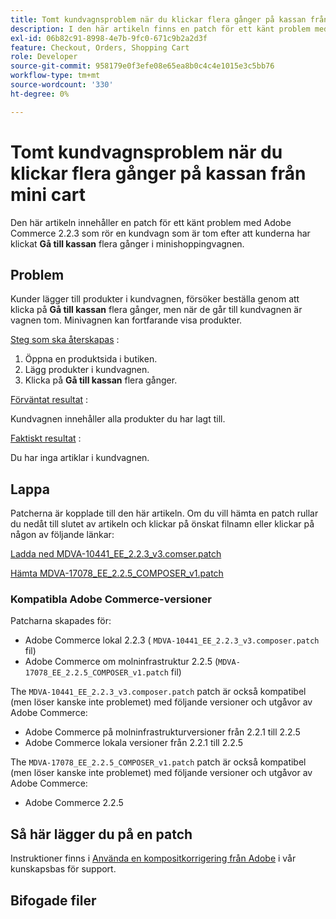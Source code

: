 ```yaml
---
title: Tomt kundvagnsproblem när du klickar flera gånger på kassan från mini cart
description: I den här artikeln finns en patch för ett känt problem med Adobe Commerce 2.2.3 som beror på att en kundvagn är tom efter att man klickat på **Gå till kassan** flera gånger i kundvagnen.
exl-id: 06b82c91-8998-4e7b-9fc0-671c9b2a2d3f
feature: Checkout, Orders, Shopping Cart
role: Developer
source-git-commit: 958179e0f3efe08e65ea8b0c4c4e1015e3c5bb76
workflow-type: tm+mt
source-wordcount: '330'
ht-degree: 0%

---
```


# Tomt kundvagnsproblem när du klickar flera gånger på kassan från mini cart

Den här artikeln innehåller en patch för ett känt problem med Adobe Commerce 2.2.3 som rör en kundvagn som är tom efter att kunderna har klickat **Gå till kassan** flera gånger i minishoppingvagnen.

## Problem

Kunder lägger till produkter i kundvagnen, försöker beställa genom att klicka på **Gå till kassan** flera gånger, men när de går till kundvagnen är vagnen tom. Minivagnen kan fortfarande visa produkter.

<u>Steg som ska återskapas</u> :

1. Öppna en produktsida i butiken.
1. Lägg produkter i kundvagnen.
1. Klicka på **Gå till kassan** flera gånger.

<u>Förväntat resultat</u> :

Kundvagnen innehåller alla produkter du har lagt till.

<u>Faktiskt resultat</u> :

Du har inga artiklar i kundvagnen.

## Lappa

Patcherna är kopplade till den här artikeln. Om du vill hämta en patch rullar du nedåt till slutet av artikeln och klickar på önskat filnamn eller klickar på någon av följande länkar:

[Ladda ned MDVA-10441\_EE\_2.2.3\_v3.comser.patch](assets/MDVA-10441_EE_2.2.3_v3.composer.patch.zip)

[Hämta MDVA-17078\_EE\_2.2.5\_COMPOSER\_v1.patch](assets/MDVA-17078_EE_2.2.5_COMPOSER_v1.patch.zip)

### Kompatibla Adobe Commerce-versioner

Patcharna skapades för:

* Adobe Commerce lokal 2.2.3 ( `MDVA-10441_EE_2.2.3_v3.composer.patch` fil)
* Adobe Commerce om molninfrastruktur 2.2.5 (`MDVA-17078_EE_2.2.5_COMPOSER_v1.patch` fil)

The `MDVA-10441_EE_2.2.3_v3.composer.patch` patch är också kompatibel (men löser kanske inte problemet) med följande versioner och utgåvor av Adobe Commerce:

* Adobe Commerce på molninfrastrukturversioner från 2.2.1 till 2.2.5
* Adobe Commerce lokala versioner från 2.2.1 till 2.2.5

The `MDVA-17078_EE_2.2.5_COMPOSER_v1.patch` patch är också kompatibel (men löser kanske inte problemet) med följande versioner och utgåvor av Adobe Commerce:

* Adobe Commerce 2.2.5

## Så här lägger du på en patch

Instruktioner finns i [Använda en kompositkorrigering från Adobe](/help/how-to/general/how-to-apply-a-composer-patch-provided-by-magento.md) i vår kunskapsbas för support.

## Bifogade filer
